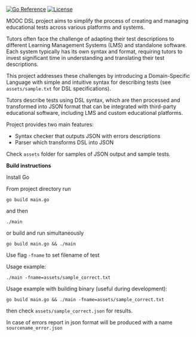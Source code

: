 [![Go Reference](https://pkg.go.dev/badge/github.com/dmikhr/mooc-dsl.svg)](https://pkg.go.dev/github.com/dmikhr/mooc-dsl)
[![License](https://img.shields.io/github/license/dmikhr/mooc-dsl.svg)](LICENSE)



MOOC DSL project aims to simplify the process of creating and managing educational tests across various platforms and systems.

Tutors often face the challenge of adapting their test descriptions to different Learning Management Systems (LMS) and standalone software. Each system typically has its own syntax and format, requiring tutors to invest significant time in understanding and translating their test descriptions.

This project addresses these challenges by introducing a Domain-Specific Language with simple and intuitive syntax for describing tests (see ```assets/sample.txt``` for DSL specifications). 

Tutors describe tests using DSL syntax, which are then processed and transformed into JSON format that can be integrated with third-party educational software, including LMS and custom educational platforms.

Project provides two main features:
* Syntax checker that outputs JSON with errors descriptions
* Parser which transforms DSL into JSON

Check ```assets``` folder for samples of JSON output and sample tests.

**Build instructions**

Install Go

From project directory run

```
go build main.go
```

and then 

```
./main
```

or build and run simultaneously

```
go build main.go && ./main
```

Use flag ```-fname``` to set filename of test

Usage example:
```
./main -fname=assets/sample_correct.txt
```

Usage example with building binary (useful during development):
```
go build main.go && ./main -fname=assets/sample_correct.txt
```

then check `assets/sample_correct.json` for results.

In case of errors report in json format will be produced with a name `sourcename_error.json`

